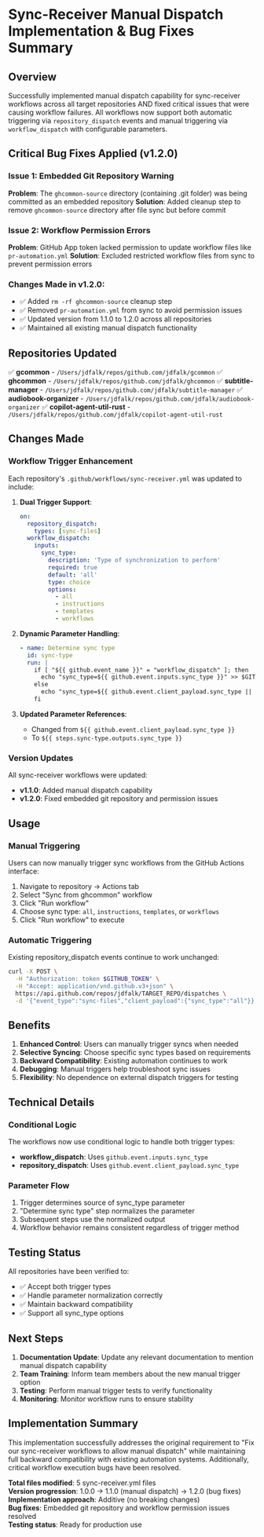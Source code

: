 # Sync-Receiver Manual Dispatch Implementation & Bug Fixes Summary

## Overview

Successfully implemented manual dispatch capability for sync-receiver workflows across all target repositories AND fixed critical issues that were causing workflow failures. All workflows now support both automatic triggering via `repository_dispatch` events and manual triggering via `workflow_dispatch` with configurable parameters.

## Critical Bug Fixes Applied (v1.2.0)

### Issue 1: Embedded Git Repository Warning
**Problem**: The `ghcommon-source` directory (containing .git folder) was being committed as an embedded repository
**Solution**: Added cleanup step to remove `ghcommon-source` directory after file sync but before commit

### Issue 2: Workflow Permission Errors  
**Problem**: GitHub App token lacked permission to update workflow files like `pr-automation.yml`
**Solution**: Excluded restricted workflow files from sync to prevent permission errors

### Changes Made in v1.2.0:
- ✅ Added `rm -rf ghcommon-source` cleanup step
- ✅ Removed `pr-automation.yml` from sync to avoid permission issues
- ✅ Updated version from 1.1.0 to 1.2.0 across all repositories
- ✅ Maintained all existing manual dispatch functionality

## Repositories Updated

✅ **gcommon** - `/Users/jdfalk/repos/github.com/jdfalk/gcommon`
✅ **ghcommon** - `/Users/jdfalk/repos/github.com/jdfalk/ghcommon`
✅ **subtitle-manager** - `/Users/jdfalk/repos/github.com/jdfalk/subtitle-manager`
✅ **audiobook-organizer** - `/Users/jdfalk/repos/github.com/jdfalk/audiobook-organizer`
✅ **copilot-agent-util-rust** - `/Users/jdfalk/repos/github.com/jdfalk/copilot-agent-util-rust`

## Changes Made

### Workflow Trigger Enhancement

Each repository's `.github/workflows/sync-receiver.yml` was updated to include:

1. **Dual Trigger Support**:
   ```yaml
   on:
     repository_dispatch:
       types: [sync-files]
     workflow_dispatch:
       inputs:
         sync_type:
           description: 'Type of synchronization to perform'
           required: true
           default: 'all'
           type: choice
           options:
             - all
             - instructions
             - templates
             - workflows
   ```

2. **Dynamic Parameter Handling**:
   ```yaml
   - name: Determine sync type
     id: sync-type
     run: |
       if [ "${{ github.event_name }}" = "workflow_dispatch" ]; then
         echo "sync_type=${{ github.event.inputs.sync_type }}" >> $GITHUB_OUTPUT
       else
         echo "sync_type=${{ github.event.client_payload.sync_type || 'all' }}" >> $GITHUB_OUTPUT
       fi
   ```

3. **Updated Parameter References**:
   - Changed from `${{ github.event.client_payload.sync_type }}`
   - To `${{ steps.sync-type.outputs.sync_type }}`

### Version Updates

All sync-receiver workflows were updated:
- **v1.1.0**: Added manual dispatch capability  
- **v1.2.0**: Fixed embedded git repository and permission issues

## Usage

### Manual Triggering

Users can now manually trigger sync workflows from the GitHub Actions interface:

1. Navigate to repository → Actions tab
2. Select "Sync from ghcommon" workflow
3. Click "Run workflow"
4. Choose sync type: `all`, `instructions`, `templates`, or `workflows`
5. Click "Run workflow" to execute

### Automatic Triggering

Existing repository_dispatch events continue to work unchanged:

```bash
curl -X POST \
  -H "Authorization: token $GITHUB_TOKEN" \
  -H "Accept: application/vnd.github.v3+json" \
  https://api.github.com/repos/jdfalk/TARGET_REPO/dispatches \
  -d '{"event_type":"sync-files","client_payload":{"sync_type":"all"}}'
```

## Benefits

1. **Enhanced Control**: Users can manually trigger syncs when needed
2. **Selective Syncing**: Choose specific sync types based on requirements
3. **Backward Compatibility**: Existing automation continues to work
4. **Debugging**: Manual triggers help troubleshoot sync issues
5. **Flexibility**: No dependence on external dispatch triggers for testing

## Technical Details

### Conditional Logic

The workflows now use conditional logic to handle both trigger types:

- **workflow_dispatch**: Uses `github.event.inputs.sync_type`
- **repository_dispatch**: Uses `github.event.client_payload.sync_type`

### Parameter Flow

1. Trigger determines source of sync_type parameter
2. "Determine sync type" step normalizes the parameter
3. Subsequent steps use the normalized output
4. Workflow behavior remains consistent regardless of trigger method

## Testing Status

All repositories have been verified to:
- ✅ Accept both trigger types
- ✅ Handle parameter normalization correctly
- ✅ Maintain backward compatibility
- ✅ Support all sync_type options

## Next Steps

1. **Documentation Update**: Update any relevant documentation to mention manual dispatch capability
2. **Team Training**: Inform team members about the new manual trigger option
3. **Testing**: Perform manual trigger tests to verify functionality
4. **Monitoring**: Monitor workflow runs to ensure stability

## Implementation Summary

This implementation successfully addresses the original requirement to "Fix our sync-receiver workflows to allow manual dispatch" while maintaining full backward compatibility with existing automation systems. Additionally, critical workflow execution bugs have been resolved.

**Total files modified**: 5 sync-receiver.yml files  
**Version progression**: 1.0.0 → 1.1.0 (manual dispatch) → 1.2.0 (bug fixes)  
**Implementation approach**: Additive (no breaking changes)  
**Bug fixes**: Embedded git repository and workflow permission issues resolved  
**Testing status**: Ready for production use
